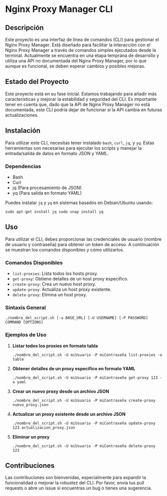 # Nginx Proxy Manager CLI

## Descripción

Este proyecto es una interfaz de línea de comandos (CLI) para gestionar el Nginx Proxy Manager. Está diseñado para facilitar la interacción con el Nginx Proxy Manager a través de comandos simples ejecutados desde la terminal. Actualmente se encuentra en una etapa temprana de desarrollo y utiliza una API no documentada del Nginx Proxy Manager, por lo que aunque es funcional, se deben esperar cambios y posibles mejoras.

## Estado del Proyecto

Este proyecto está en su fase inicial. Estamos trabajando para añadir más características y mejorar la estabilidad y seguridad del CLI. Es importante tener en cuenta que, dado que la API de Nginx Proxy Manager no está documentada, este CLI podría dejar de funcionar si la API cambia en futuras actualizaciones.

## Instalación

Para utilizar este CLI, necesitas tener instalado `bash`, `curl`, `jq`, y `yq`. Estas herramientas son necesarias para ejecutar los scripts y manejar la entrada/salida de datos en formato JSON y YAML.

### Dependencias

-   Bash
-   Curl
-   jq (Para procesamiento de JSON)
-   yq (Para salida en formato YAML)

Puedes instalar `jq` y `yq` en sistemas basados en Debian/Ubuntu usando:

`sudo apt-get install jq
sudo snap install yq` 

## Uso

Para utilizar el CLI, debes proporcionar las credenciales de usuario (nombre de usuario y contraseña) para obtener un token de acceso. A continuación se muestran los comandos disponibles y cómo utilizarlos.

### Comandos Disponibles

-   `list-proxies`: Lista todos los hosts proxy.
-   `get-proxy`: Obtiene detalles de un host proxy específico.
-   `create-proxy`: Crea un nuevo host proxy.
-   `update-proxy`: Actualiza un host proxy existente.
-   `delete-proxy`: Elimina un host proxy.

### Sintaxis General

`./nombre_del_script.sh [-u BASE_URL] [-U USERNAME] [-P PASSWORD] COMMAND [OPTIONS]` 

### Ejemplos de Uso

1.  **Listar todos los proxies en formato tabla**
    
    `./nombre_del_script.sh -U miUsuario -P miContraseña list-proxies -o table` 
    
2.  **Obtener detalles de un proxy específico en formato YAML**
    
    `./nombre_del_script.sh -U miUsuario -P miContraseña get-proxy 123 -o yaml` 
    
3.  **Crear un nuevo proxy desde un archivo JSON**
    
    `./nombre_del_script.sh -U miUsuario -P miContraseña create-proxy nuevo_proxy.json` 
    
4.  **Actualizar un proxy existente desde un archivo JSON**
    
    `./nombre_del_script.sh -U miUsuario -P miContraseña update-proxy 123 actualizacion_proxy.json` 
    
5.  **Eliminar un proxy**
    
    `./nombre_del_script.sh -U miUsuario -P miContraseña delete-proxy 123` 
    

## Contribuciones

Las contribuciones son bienvenidas, especialmente para expandir la funcionalidad o mejorar la robustez del CLI. Por favor, envía tus pull requests o abre un issue si encuentras un bug o tienes una sugerencia.
